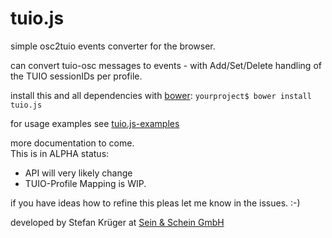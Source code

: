 # tuio.js

simple osc2tuio events converter for the browser.

can convert tuio-osc messages to events - with Add/Set/Delete handling of the TUIO sessionIDs per profile.


install this and all dependencies with [bower](https://bower.io/):
`yourproject$ bower install tuio.js`

for usage examples see [tuio.js-examples](https://github.com/s-light/tuio.js-examples)

more documentation to come.  
This is in ALPHA status:
* API will very likely change
* TUIO-Profile Mapping is WIP.

if you have ideas how to refine this pleas let me know in the issues. :-)

developed by Stefan Krüger at [Sein & Schein GmbH](https://www.seinundschein.de/)

